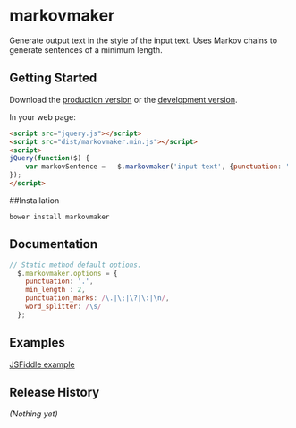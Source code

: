 # markovmaker

Generate output text in the style of the input text.  Uses Markov chains to generate sentences of a minimum length.  

## Getting Started

Download the [production version][min] or the [development version][max].

[min]: https://raw.githubusercontent.com/dshahin/jquery-markovmaker/master/dist/jquery.markovmaker.min.js
[max]: https://raw.githubusercontent.com/dshahin/jquery-markovmaker/master/dist/jquery.markovmaker.js

In your web page:

```html
<script src="jquery.js"></script>
<script src="dist/markovmaker.min.js"></script>
<script>
jQuery(function($) {
    var markovSentence =   $.markovmaker('input text', {punctuation: '!'}); //"input text!" 
});
</script>
```
##Installation
```
bower install markovmaker
```
## Documentation
```javascript
// Static method default options.
  $.markovmaker.options = {
    punctuation: '.',
    min_length : 2,
    punctuation_marks: /\.|\;|\?|\:|\n/,
    word_splitter: /\s/
  };
```
## Examples
<a href="http://jsfiddle.net/dshahin/pgw3dtbb/embedded/">JSFiddle example</a>

## Release History
_(Nothing yet)_
